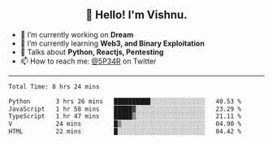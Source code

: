 <h2 align="center">👋 Hello! I'm Vishnu.</h2>


- 🔭 I’m currently working on **Dream**
- 🌱 I’m currently learning **Web3, and Binary Exploitation**
- 💬 Talks about **Python, Reactjs, Pentesting**
- 📫 How to reach me: [@5P34R](https://twitter.com/Vishnu27302693) on Twitter

---
<!--START_SECTION:waka-->

```txt
Total Time: 8 hrs 24 mins

Python       3 hrs 26 mins   ██████████░░░░░░░░░░░░░░░   40.53 %
JavaScript   1 hr 58 mins    █████▓░░░░░░░░░░░░░░░░░░░   23.29 %
TypeScript   1 hr 47 mins    █████▒░░░░░░░░░░░░░░░░░░░   21.11 %
V            24 mins         █▒░░░░░░░░░░░░░░░░░░░░░░░   04.90 %
HTML         22 mins         █░░░░░░░░░░░░░░░░░░░░░░░░   04.42 %
```

<!--END_SECTION:waka-->
